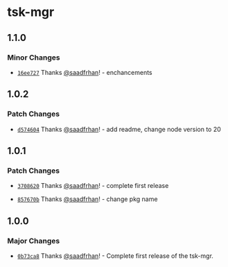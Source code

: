# tsk-mgr

## 1.1.0

### Minor Changes

- [`16ee727`](https://github.com/saadfrhan/tsk-mgr/commit/16ee7279f9a9dbcd8693236b25a7c55cbbe29a74) Thanks [@saadfrhan](https://github.com/saadfrhan)! - enchancements

## 1.0.2

### Patch Changes

- [`d574604`](https://github.com/saadfrhan/tsk-mgr/commit/d574604ae3fbc49cb7ddc718b853fb44f9397a76) Thanks [@saadfrhan](https://github.com/saadfrhan)! - add readme, change node version to 20

## 1.0.1

### Patch Changes

- [`3708620`](https://github.com/saadfrhan/tsk-mgr/commit/3708620ee577c5d34041c06975beb25e93994b52) Thanks [@saadfrhan](https://github.com/saadfrhan)! - complete first release

- [`857670b`](https://github.com/saadfrhan/tsk-mgr/commit/857670b543c49288b075da7bbaa88eb7ccdd6d8c) Thanks [@saadfrhan](https://github.com/saadfrhan)! - change pkg name

## 1.0.0

### Major Changes

- [`0b73ca8`](https://github.com/saadfrhan/tsk-mgr/commit/0b73ca8bacf11d03ffa93102d9e33d276272c122) Thanks [@saadfrhan](https://github.com/saadfrhan)! - Complete first release of the tsk-mgr.
